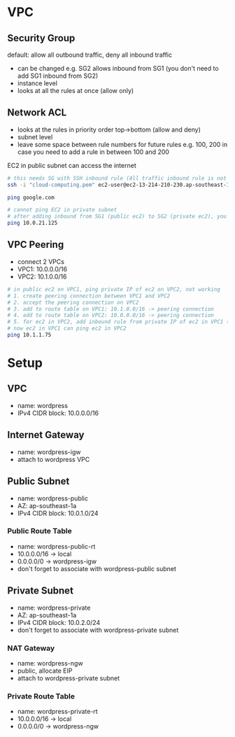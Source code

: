 # VPC

## Security Group
default: allow all outbound traffic, deny all inbound traffic
- can be changed e.g. SG2 allows inbound from SG1 (you don't need to add SG1 inbound from SG2)
- instance level
- looks at all the rules at once (allow only)

## Network ACL
- looks at the rules in priority order top->bottom (allow and deny)
- subnet level
- leave some space between rule numbers for future rules e.g. 100, 200 in case you need to add a rule in between 100 and 200

EC2 in public subnet can access the internet
```bash
# this needs SG with SSH inbound rule (All traffic inbound rule is not enough)
ssh -i "cloud-computing.pem" ec2-user@ec2-13-214-210-230.ap-southeast-1.compute.amazonaws.com

ping google.com

# cannot ping EC2 in private subnet
# after adding inbound from SG1 (public ec2) to SG2 (private ec2), you can ping
ping 10.0.21.125
```

## VPC Peering
- connect 2 VPCs
- VPC1: 10.0.0.0/16
- VPC2: 10.1.0.0/16
```bash
# in public ec2 on VPC1, ping private IP of ec2 on VPC2, not working
# 1. create peering connection between VPC1 and VPC2
# 2. accept the peering connection on VPC2
# 3. add to route table on VPC1: 10.1.0.0/16 -> peering connection
# 4. add to route table on VPC2: 10.0.0.0/16 -> peering connection
# 5. for ec2 in VPC2, add inbound rule from private IP of ec2 in VPC1 (10.0.1.103/32)
# now ec2 in VPC1 can ping ec2 in VPC2
ping 10.1.1.75
```

# Setup
## VPC
- name: wordpress
- IPv4 CIDR block: 10.0.0.0/16

## Internet Gateway
- name: wordpress-igw
- attach to wordpress VPC

## Public Subnet
- name: wordpress-public
- AZ: ap-southeast-1a
- IPv4 CIDR block: 10.0.1.0/24

### Public Route Table
- name: wordpress-public-rt
- 10.0.0.0/16 -> local
- 0.0.0.0/0 -> wordpress-igw
- don't forget to associate with wordpress-public subnet

## Private Subnet
- name: wordpress-private
- AZ: ap-southeast-1a
- IPv4 CIDR block: 10.0.2.0/24
- don't forget to associate with wordpress-private subnet

### NAT Gateway
- name: wordpress-ngw
- public, allocate EIP
- attach to wordpress-private subnet

### Private Route Table
- name: wordpress-private-rt
- 10.0.0.0/16 -> local
- 0.0.0.0/0 -> wordpress-ngw